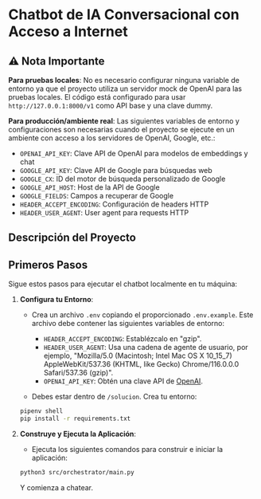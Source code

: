# Chatbot de IA Conversacional con Acceso a Internet

## ⚠️ Nota Importante

**Para pruebas locales**: No es necesario configurar ninguna variable de entorno ya que el proyecto utiliza un servidor mock de OpenAI para las pruebas locales. El código está configurado para usar `http://127.0.0.1:8000/v1` como API base y una clave dummy.

**Para producción/ambiente real**: Las siguientes variables de entorno y configuraciones son necesarias cuando el proyecto se ejecute en un ambiente con acceso a los servidores de OpenAI, Google, etc.:

- `OPENAI_API_KEY`: Clave API de OpenAI para modelos de embeddings y chat
- `GOOGLE_API_KEY`: Clave API de Google para búsquedas web
- `GOOGLE_CX`: ID del motor de búsqueda personalizado de Google
- `GOOGLE_API_HOST`: Host de la API de Google
- `GOOGLE_FIELDS`: Campos a recuperar de Google
- `HEADER_ACCEPT_ENCODING`: Configuración de headers HTTP
- `HEADER_USER_AGENT`: User agent para requests HTTP

## Descripción del Proyecto

<!-- Basado en You.com y el Bard de Google, este proyecto es un chatbot de inteligencia artificial generativa conversacional que puede acceder a internet. Está diseñado para proporcionar información en tiempo real y entablar conversaciones con los usuarios. Para mejorar su rendimiento, el chatbot utiliza una base de datos vectorial de Redis (caché de Redis Vector DB) para almacenar información previamente recuperada, reduciendo la necesidad de consultar internet repetidamente por los mismos datos. También aprovecha la API de Búsqueda de Google para consultar sitios web. -->

## Primeros Pasos

Sigue estos pasos para ejecutar el chatbot localmente en tu máquina:

1. **Configura tu Entorno**:

   - Crea un archivo `.env` copiando el proporcionado `.env.example`. Este archivo debe contener las siguientes variables de entorno:

     - `HEADER_ACCEPT_ENCODING`: Establézcalo en "gzip".
     - `HEADER_USER_AGENT`: Usa una cadena de agente de usuario, por ejemplo, "Mozilla/5.0 (Macintosh; Intel Mac OS X 10_15_7) AppleWebKit/537.36 (KHTML, like Gecko) Chrome/116.0.0.0 Safari/537.36 (gzip)".
     <!-- - `GOOGLE_API_HOST`: Establece el host de la API de Google en "https://www.googleapis.com/customsearch/v1?".
     - `GOOGLE_FIELDS`: Define los campos que deseas recuperar de Google. Ejemplo: "items(title, displayLink, link, snippet,pagemap/cse_thumbnail)".
     - `GOOGLE_API_KEY`: Obtén una clave API de Google de [Google Custom Search](https://developers.google.com/custom-search/v1/overview).
     - `GOOGLE_CX`: Puedes obtener tu ID de Motor de Búsqueda Personalizado (CX) de la misma página de Google Custom Search. -->
     - `OPENAI_API_KEY`: Obtén una clave API de [OpenAI](https://openai.com/blog/openai-api).

   - Debes estar dentro de `/solucion`. Crea tu entorno:

   ```bash
   pipenv shell
   pip install -r requirements.txt
   ```

2. **Construye y Ejecuta la Aplicación**:

   - Ejecuta los siguientes comandos para construir e iniciar la aplicación:

   ```bash
   python3 src/orchestrator/main.py
   ```

   Y comienza a chatear.

